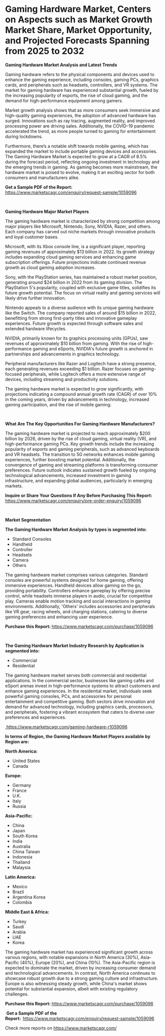 <p><h1>Gaming Hardware Market, Centers on Aspects such as Market Growth Market Share, Market Opportunity, and Projected Forecasts Spanning from 2025 to 2032</h1></p><p><strong>Gaming Hardware Market Analysis and Latest Trends</strong></p>
<p><p>Gaming hardware refers to the physical components and devices used to enhance the gaming experience, including consoles, gaming PCs, graphics cards, and peripherals such as headsets, controllers, and VR systems. The market for gaming hardware has experienced substantial growth, fueled by the increasing popularity of esports, the rise of cloud gaming, and the demand for high-performance equipment among gamers.</p><p>Market growth analysis shows that as more consumers seek immersive and high-quality gaming experiences, the adoption of advanced hardware has surged. Innovations such as ray tracing, augmented reality, and improved processing power are driving sales. Additionally, the COVID-19 pandemic accelerated the trend, as more people turned to gaming for entertainment during lockdowns.</p><p>Furthermore, there’s a notable shift towards mobile gaming, which has expanded the market to include portable gaming devices and accessories. The Gaming Hardware Market is expected to grow at a CAGR of 8.5% during the forecast period, reflecting ongoing investment in technology and the emerging trends in gaming. As gaming becomes more mainstream, the hardware market is poised to evolve, making it an exciting sector for both consumers and manufacturers alike.</p></p>
<p><strong>Get a Sample PDF of the Report:&nbsp;</strong> <a href="https://www.marketscagr.com/enquiry/request-sample/1059096?utm_campaign=2468&utm_medium=2&utm_source=Github&utm_content=ia&utm_term=06042025&utm_id=gaming-hardware">https://www.marketscagr.com/enquiry/request-sample/1059096</a></p>
<p>&nbsp;</p>
<p><strong>Gaming Hardware Major Market Players</strong></p>
<p><p>The gaming hardware market is characterized by strong competition among major players like Microsoft, Nintendo, Sony, NVIDIA, Razer, and others. Each company has carved out niche markets through innovative products and loyal customer bases.</p><p>Microsoft, with its Xbox console line, is a significant player, reporting gaming revenues of approximately $13 billion in 2022. Its growth strategy includes expanding cloud gaming services and enhancing game subscription offerings. Future projections indicate continued revenue growth as cloud gaming adoption increases.</p><p>Sony, with the PlayStation series, has maintained a robust market position, generating around $24 billion in 2022 from its gaming division. The PlayStation 5's popularity, coupled with exclusive game titles, solidifies its future growth potential. The focus on virtual reality and gaming services will likely drive further innovation.</p><p>Nintendo appeals to a diverse audience with its unique gaming hardware like the Switch. The company reported sales of around $15 billion in 2022, benefitting from strong first-party titles and innovative gameplay experiences. Future growth is expected through software sales and extended hardware lifecycles.</p><p>NVIDIA, primarily known for its graphics processing units (GPUs), saw revenues of approximately $10 billion from gaming. With the rise of high-performance gaming and eSports, NVIDIA's future growth is anchored in partnerships and advancements in graphics technology.</p><p>Peripheral manufacturers like Razer and Logitech have a strong presence, each generating revenues exceeding $1 billion. Razer focuses on gaming-focused peripherals, while Logitech offers a more extensive range of devices, including streaming and productivity solutions.</p><p>The gaming hardware market is expected to grow significantly, with projections indicating a compound annual growth rate (CAGR) of over 10% in the coming years, driven by advancements in technology, increased gaming participation, and the rise of mobile gaming.</p></p>
<p>&nbsp;</p>
<p><strong>What Are The Key Opportunities For Gaming Hardware Manufacturers?</strong></p>
<p><p>The gaming hardware market is projected to reach approximately $200 billion by 2026, driven by the rise of cloud gaming, virtual reality (VR), and high-performance gaming PCs. Key growth trends include the increasing popularity of esports and gaming peripherals, such as advanced keyboards and VR headsets. The transition to 5G networks enhances mobile gaming experiences, further boosting market potential. Additionally, the convergence of gaming and streaming platforms is transforming consumer preferences. Future outlook indicates sustained growth fueled by ongoing technological advancements, increased investment in gaming infrastructure, and expanding global audiences, particularly in emerging markets.</p></p>
<p><strong>Inquire or Share Your Questions If Any Before Purchasing This Report:</strong> <a href="https://www.marketscagr.com/enquiry/pre-order-enquiry/1059096?utm_campaign=2468&utm_medium=2&utm_source=Github&utm_content=ia&utm_term=06042025&utm_id=gaming-hardware">https://www.marketscagr.com/enquiry/pre-order-enquiry/1059096</a></p>
<p>&nbsp;</p>
<p><strong>Market Segmentation</strong></p>
<p><strong>The Gaming Hardware Market Analysis by types is segmented into:</strong></p>
<p><ul><li>Standard Consoles</li><li>Handheld</li><li>Controller</li><li>Headsets</li><li>Camera</li><li>Others</li></ul></p>
<p><p>The gaming hardware market comprises various categories. Standard consoles are powerful systems designed for home gaming, offering immersive experiences. Handheld devices allow gaming on the go, providing portability. Controllers enhance gameplay by offering precise control, while headsets immerse players in audio, crucial for competitive play. Cameras enable motion tracking and social interactions in gaming environments. Additionally, 'Others' includes accessories and peripherals like VR gear, racing wheels, and charging stations, catering to diverse gaming preferences and enhancing user experience.</p></p>
<p><strong>Purchase this Report:&nbsp;</strong><a href="https://www.marketscagr.com/purchase/1059096?utm_campaign=2468&utm_medium=2&utm_source=Github&utm_content=ia&utm_term=06042025&utm_id=gaming-hardware">https://www.marketscagr.com/purchase/1059096</a></p>
<p>&nbsp;</p>
<p><strong>The Gaming Hardware Market Industry Research by Application is segmented into:</strong></p>
<p><ul><li>Commercial</li><li>Residential</li></ul></p>
<p><p>The gaming hardware market serves both commercial and residential applications. In the commercial sector, businesses like gaming cafés and eSport arenas invest in high-performance systems to attract customers and enhance gaming experiences. In the residential market, individuals seek powerful gaming consoles, PCs, and accessories for personal entertainment and competitive gaming. Both sectors drive innovation and demand for advanced technology, including graphics cards, processors, and peripherals, fostering a vibrant ecosystem that caters to diverse user preferences and experiences.</p></p>
<p><a href="https://www.marketscagr.com/gaming-hardware-r1059096?utm_campaign=2468&utm_medium=2&utm_source=Github&utm_content=ia&utm_term=06042025&utm_id=gaming-hardware">&nbsp;https://www.marketscagr.com/gaming-hardware-r1059096</a></p>
<p><strong>In terms of Region, the Gaming Hardware Market Players available by Region are:</strong></p>
<p>
    <p> <strong> North America: </strong>
        <ul>
            <li>United States</li>
            <li>Canada</li>
        </ul>
        </p> 
    <p> <strong> Europe: </strong>
        <ul>
            <li>Germany</li>
            <li>France</li>
            <li>U.K.</li>
            <li>Italy</li>
            <li>Russia</li>
        </ul>
        </p> 
    <p> <strong> Asia-Pacific: </strong>
        <ul>
            <li>China</li>
            <li>Japan</li>
            <li>South Korea</li>
            <li>India</li>
            <li>Australia</li>
            <li>China Taiwan</li>
            <li>Indonesia</li>
            <li>Thailand</li>
            <li>Malaysia</li>
        </ul>
        </p> 
    <p> <strong> Latin America: </strong>
        <ul>
            <li>Mexico</li>
            <li>Brazil</li>
            <li>Argentina Korea</li>
            <li>Colombia</li>
        </ul>
        </p> 
    <p> <strong> Middle East & Africa: </strong>
        <ul>
            <li>Turkey</li>
            <li>Saudi</li>
            <li>Arabia</li>
            <li>UAE</li>
            <li>Korea</li>
        </ul>
    </p>
    </p>
<p><p>The gaming hardware market has experienced significant growth across various regions, with notable expansions in North America (30%), Asia-Pacific (40%), Europe (20%), and China (10%). The Asia-Pacific region is expected to dominate the market, driven by increasing consumer demand and technological advancements. In contrast, North America continues to showcase robust growth due to a strong gaming culture and infrastructure. Europe is also witnessing steady growth, while China's market shows potential for substantial expansion, albeit with existing regulatory challenges.</p></p>
<p><strong>Purchase this Report: </strong><a href="https://www.marketscagr.com/purchase/1059096?utm_campaign=2468&utm_medium=2&utm_source=Github&utm_content=ia&utm_term=06042025&utm_id=gaming-hardware">https://www.marketscagr.com/purchase/1059096</a></p>
<p>&nbsp;<strong>Get a Sample PDF of the Report:&nbsp;&nbsp;</strong><a href="https://www.marketscagr.com/enquiry/request-sample/1059096?utm_campaign=2468&utm_medium=2&utm_source=Github&utm_content=ia&utm_term=06042025&utm_id=gaming-hardware">https://www.marketscagr.com/enquiry/request-sample/1059096</a></p>
<p><strong></strong></p>
<p>Check more reports on <a href="https://www.marketscagr.com/?utm_campaign=2468&utm_medium=2&utm_source=Github&utm_content=ia&utm_term=06042025&utm_id=gaming-hardware">https://www.marketscagr.com/</a></p>